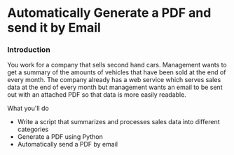 # Automatically Generate a PDF and send it by Email

### Introduction
You work for a company that sells second hand cars. Management wants to get a summary of the amounts of vehicles that have been sold at the end of every month. The company already has a web service which serves sales data at the end of every month but management wants an email to be sent out with an attached PDF so that data is more easily readable.

What you'll do
* Write a script that summarizes and processes sales data into different categories
* Generate a PDF using Python
* Automatically send a PDF by email


